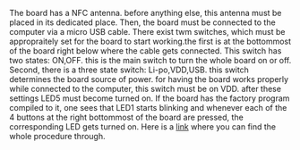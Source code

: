 The board has a NFC antenna. before anything else, this antenna must be placed in its dedicated place. Then, the board must be connected to the computer via a micro USB  cable.
There exist twm switches, which must be appropraitely set for the board to start working.the first is at the bottommost of the board right below where the cable gets connected.
This switch has two states: ON,OFF. this is the main switch to turn the whole board on or off.
Second, there is a three state switch: Li-po,VDD,USB. this switch determines the board source of power. for having the board works properly while connected to the computer, this switch must be on VDD.
after these settings LED5 must become turned on. If the board has the factory program compiled to it, one sees that LED1 starts blinking and whenever each of the 4 buttons at the right bottommost of the board are pressed, the corresponding LED gets turned on.
Here is a [link](https://www.nordicsemi.com/Products/Development-hardware/nRF52840-DK/GetStarted?lang=en#infotabs) where you can find the whole procedure through.
